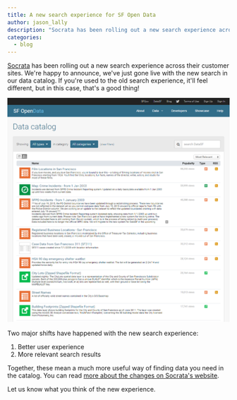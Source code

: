 ```yaml
---
title: A new search experience for SF Open Data
author: jason_lally
description: "Socrata has been rolling out a new search experience across their customer sites. We're happy to announce, we've just gone live with the new search in our data catalog."
categories:
  - blog
---
```



[Socrata](https://www.socrata.com) has been rolling out a new search experience across their customer sites. We're happy to announce, we've just gone live with the new search in our data catalog. If you're used to the old search experience, it'll feel different, but in this case, that's a good thing!

![The old search experience was harder to navigate, slower and didn't always give you the most relevant results.](/uploads/versions/oldsearch---x----1020-1027x---.png)

Two major shifts have happened with the new search experience:

1. Better user experience
2. More relevant search results


Together, these mean a much more useful way of finding data you need in the catalog. You can read [more about the changes on Socrata's website](https://support.socrata.com/hc/en-us/articles/219007257).

Let us know what you think of the new experience.